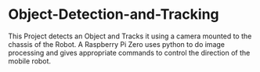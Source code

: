 # Object-Detection-and-Tracking
This Project detects an Object and Tracks it using a camera mounted to the chassis of the Robot. A Raspberry Pi Zero uses python to do image processing and gives appropriate commands to control the direction of the mobile robot.
